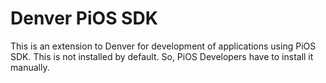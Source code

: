 # Denver PiOS SDK

This is an extension to Denver for development of applications using PiOS SDK. This is not installed by default.
So, PiOS Developers have to install it manually.